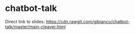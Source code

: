 # chatbot-talk

Direct link to slides: https://cdn.rawgit.com/gjbianco/chatbot-talk/master/main-cleaver.html